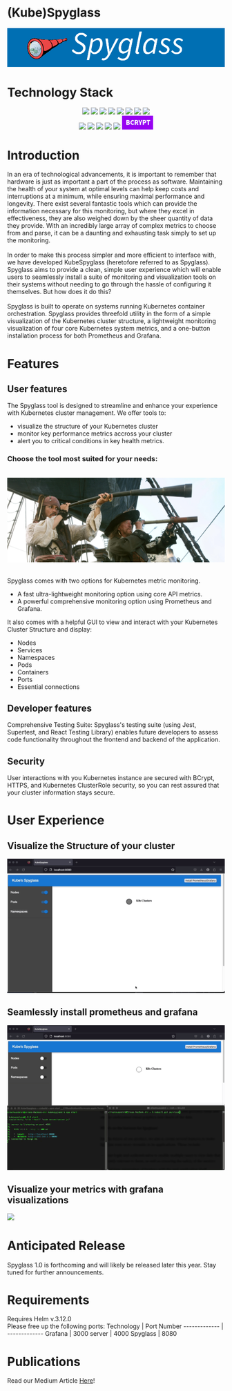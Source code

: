 # (Kube)Spyglass
<img src = "./Media/Spyglass.png">

# Technology Stack 
<div align="center">
  <img src='https://img.shields.io/badge/node-red?style=for-the-badge&logo=nodedotjs&logoColor=white&color=green'/>
  <img src='https://img.shields.io/badge/javascript-yellow?style=for-the-badge&logo=javascript&logoColor=white&color=yellow'/>
  <img src='https://img.shields.io/badge/react-js?style=for-the-badge&logo=react&logoColor=white&color=black'/>
  <img src='https://img.shields.io/badge/react%20router-red?style=for-the-badge&logo=reactrouter&logoColor=white&color=rgb(255%2C%2025%2C%2025)'/>
  <img src='https://img.shields.io/badge/Kubernetes-green?style=for-the-badge&logo=kubernetes&logoColor=white&color=blue'>
  <img src='https://img.shields.io/badge/Docker-blue?style=for-the-badge&logo=docker&logoColor=white&color=rgb(57%2C%20199%2C%20204)'/>
  <img src='https://img.shields.io/badge/Express-black?style=for-the-badge&logo=express&logoColor=white&color=black)
  <img src='https://img.shields.io/badge/React%20Router-red?style=for-the-badge&logo=reactrouter&logoColor=white&color=red'/>
  <img src='https://img.shields.io/badge/Jest-purple?style=for-the-badge&logo=jest'/>
  <br>
  <img src='https://img.shields.io/badge/Prometheus-orange?style=for-the-badge&logo=prometheus&logoColor=white'/>
  <img src="https://img.shields.io/badge/PromQL-black?style=for-the-badge&logo=prometheus&logoColor=white">
  <img src='https://img.shields.io/badge/Grafana-black?style=for-the-badge&logo=grafana&logoColor=orange'/>
  <img src='https://img.shields.io/badge/Helm-blue?style=for-the-badge&logo=helm&logoColor=white'/>
  <img src="https://img.shields.io/badge/MongoDB-green?style=for-the-badge&logo=mongodb&logoColor=white">
  <img src="./Media/bcrypt-small.png">
</div>

# Introduction
In an era of technological advancements, it is important to remember that hardware is just as important a part of the process as software. Maintaining the health of your system at optimal levels can help keep costs and interruptions at a minimum, while ensuring maximal performance and longevity. There exist several fantastic tools which can provide the information necessary for this monitoring, but where they excel in effectiveness, they are also weighed down by the sheer quantity of data they provide. With an incredibly large array of complex metrics to choose from and parse, it can be a daunting and exhausting task simply to set up the monitoring. 
<br>
<br>
In order to make this process simpler and more efficient to interface with, we have developed KubeSpyglass (heretofore referred to as Spyglass). Spyglass aims to provide a clean, simple user experience which will enable users to seamlessly install a suite of monitoring and visualization tools on their systems without needing to go through the hassle of configuring it themselves. But how does it do this?
<br>
<br>
Spyglass is built to operate on systems running Kubernetes container orchestration. Spyglass provides threefold utility in the form of a simple visualization of the Kubernetes cluster structure, a lightweight monitoring visualization of four core Kubernetes system metrics, and a one-button installation process for both Prometheus and Grafana.


# Features
## User features

The Spyglass tool is designed to streamline and enhance your experience with Kubernetes cluster management. We offer tools to:
* visualize the structure of your Kubernetes cluster
* monitor key performance metrics accross your cluster 
* alert you to critical conditions in key health metrics. 

### Choose the tool most suited for your needs: 

<br>
<div align = "center">
  <img src = "./Media/2spyglasses.jpg">
</div>
<br>

Spyglass comes with two options for Kubernetes metric monitoring. 
* A fast ultra-lightweight monitoring option using core API metrics. 
* A powerful comprehensive monitoring option using Prometheus and Grafana. 

It also comes with a helpful GUI to view and interact with your Kubernetes Cluster Structure and display:
* Nodes
* Services
* Namespaces
* Pods
* Containers 
* Ports
* Essential connections

## Developer features
Comprehensive Testing Suite: Spyglass's testing suite (using Jest, Supertest, and React Testing Library) enables future developers to assess code functionality throughout the frontend and backend of the application.

## Security
User interactions with you Kubernetes instance are secured with BCrypt, HTTPS, and Kubernetes ClusterRole security, so you can rest assured that your cluster information stays secure.

# User Experience 

## Visualize the Structure of your cluster

<img src = "./Media/structure.gif">

## Seamlessly install prometheus and grafana

<img src = "./Media/install.gif">

## Visualize your metrics with grafana visualizations

<img src = "./Media/graphs.gif">

# Anticipated Release

Spyglass 1.0 is forthcoming and will likely be released later this year. Stay tuned for further announcements. 

# Requirements
Requires Helm v.3.12.0 <br>
Please free up the following ports:
Technology  | Port Number
------------- | -------------
Grafana  | 3000
server | 4000
Spyglass  | 8080

# Publications
Read our Medium Article [Here](https://medium.com/@etoussaint/spyglass-an-efficient-way-to-view-your-metrics-d9cc0c7389e)!